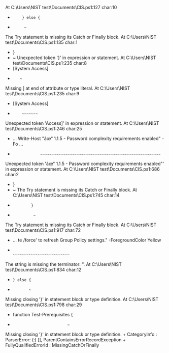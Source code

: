 At C:\Users\NIST test\Documents\CIS.ps1:127 char:10
+         } else {
+          ~
The Try statement is missing its Catch or Finally block.
At C:\Users\NIST test\Documents\CIS.ps1:135 char:1
+ }
+ ~
Unexpected token '}' in expression or statement.
At C:\Users\NIST test\Documents\CIS.ps1:235 char:8
+ [System Access]
+        ~
Missing ] at end of attribute or type literal.
At C:\Users\NIST test\Documents\CIS.ps1:235 char:9
+ [System Access]
+         ~~~~~~~
Unexpected token 'Access]' in expression or statement.
At C:\Users\NIST test\Documents\CIS.ps1:246 char:25
+ ... Write-Host "âœ“ 1.1.5 - Password complexity requirements enabled" -Fo ...
+                 ~~~~~~~~~~~~~~~~~~~~~~~~~~~~~~~~~~~~~~~~~~~~~~~~~~~~~
Unexpected token 'âœ“ 1.1.5 - Password complexity requirements enabled"' in expression or statement.
At C:\Users\NIST test\Documents\CIS.ps1:686 char:2
+ }
+  ~
The Try statement is missing its Catch or Finally block.
At C:\Users\NIST test\Documents\CIS.ps1:745 char:14
+             }
+              ~
The Try statement is missing its Catch or Finally block.
At C:\Users\NIST test\Documents\CIS.ps1:917 char:72
+ ... te /force' to refresh Group Policy settings." -ForegroundColor Yellow
+                                                 ~~~~~~~~~~~~~~~~~~~~~~~~~
The string is missing the terminator: ".
At C:\Users\NIST test\Documents\CIS.ps1:834 char:12
+     } else {
+            ~
Missing closing '}' in statement block or type definition.
At C:\Users\NIST test\Documents\CIS.ps1:798 char:29
+ function Test-Prerequisites {
+                             ~
Missing closing '}' in statement block or type definition.
    + CategoryInfo          : ParserError: (:) [], ParentContainsErrorRecordException
    + FullyQualifiedErrorId : MissingCatchOrFinally
